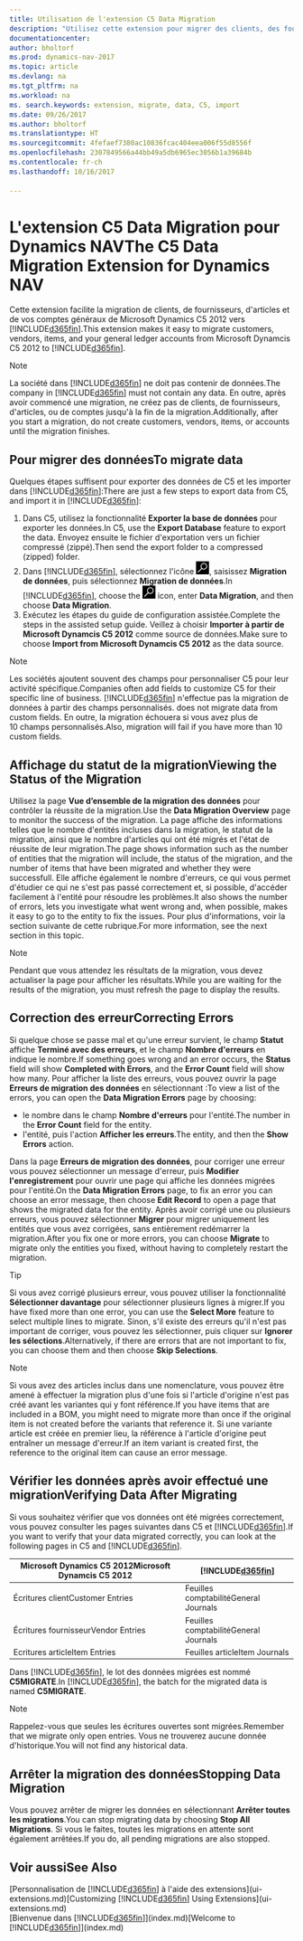 ```yaml
---
title: Utilisation de l'extension C5 Data Migration
description: "Utilisez cette extension pour migrer des clients, des fournisseurs, des articles et des comptes généraux de Microsoft Dynamics C5 2012 vers Dynamics NAV."
documentationcenter: 
author: bholtorf
ms.prod: dynamics-nav-2017
ms.topic: article
ms.devlang: na
ms.tgt_pltfrm: na
ms.workload: na
ms. search.keywords: extension, migrate, data, C5, import
ms.date: 09/26/2017
ms.author: bholtorf
ms.translationtype: HT
ms.sourcegitcommit: 4fefaef7380ac10836fcac404eea006f55d8556f
ms.openlocfilehash: 2307849566a44bb49a5db6965ec3056b1a39684b
ms.contentlocale: fr-ch
ms.lasthandoff: 10/16/2017

---
```


# <a name="the-c5-data-migration-extension-for-dynamics-nav"></a><span data-ttu-id="adb2d-103">L'extension C5 Data Migration pour Dynamics NAV</span><span class="sxs-lookup"><span data-stu-id="adb2d-103">The C5 Data Migration Extension for Dynamics NAV</span></span>
<span data-ttu-id="adb2d-104">Cette extension facilite la migration de clients, de fournisseurs, d'articles et de vos comptes généraux de Microsoft Dynamics C5 2012 vers [!INCLUDE[d365fin](includes/d365fin_md.md)].</span><span class="sxs-lookup"><span data-stu-id="adb2d-104">This extension makes it easy to migrate customers, vendors, items, and your general ledger accounts from Microsoft Dynamcis C5 2012 to [!INCLUDE[d365fin](includes/d365fin_md.md)].</span></span> 

> [!Note] 
> <span data-ttu-id="adb2d-105">La société dans [!INCLUDE[d365fin](includes/d365fin_md.md)] ne doit pas contenir de données.</span><span class="sxs-lookup"><span data-stu-id="adb2d-105">The company in [!INCLUDE[d365fin](includes/d365fin_md.md)] must not contain any data.</span></span> <span data-ttu-id="adb2d-106">En outre, après avoir commencé une migration, ne créez pas de clients, de fournisseurs, d'articles, ou de comptes jusqu'à la fin de la migration.</span><span class="sxs-lookup"><span data-stu-id="adb2d-106">Additionally, after you start a migration, do not create customers, vendors, items, or accounts until the migration finishes.</span></span>

## <a name="to-migrate-data"></a><span data-ttu-id="adb2d-107">Pour migrer des données</span><span class="sxs-lookup"><span data-stu-id="adb2d-107">To migrate data</span></span>
<span data-ttu-id="adb2d-108">Quelques étapes suffisent pour exporter des données de C5 et les importer dans [!INCLUDE[d365fin](includes/d365fin_md.md)]:</span><span class="sxs-lookup"><span data-stu-id="adb2d-108">There are just a few steps to export data from C5, and import it in [!INCLUDE[d365fin](includes/d365fin_md.md)]:</span></span> 

1. <span data-ttu-id="adb2d-109">Dans C5, utilisez la fonctionnalité **Exporter la base de données** pour exporter les données.</span><span class="sxs-lookup"><span data-stu-id="adb2d-109">In C5, use the **Export Database** feature to export the data.</span></span> <span data-ttu-id="adb2d-110">Envoyez ensuite le fichier d'exportation vers un fichier compressé (zippé).</span><span class="sxs-lookup"><span data-stu-id="adb2d-110">Then send the export folder to a compressed (zipped) folder.</span></span>  
2. <span data-ttu-id="adb2d-111">Dans [!INCLUDE[d365fin](includes/d365fin_md.md)], sélectionnez l'icône ![Page ou état pour la recherche](media/ui-search/search_small.png "Icône Page ou état pour la recherche"), saisissez **Migration de données**, puis sélectionnez **Migration de données**.</span><span class="sxs-lookup"><span data-stu-id="adb2d-111">In [!INCLUDE[d365fin](includes/d365fin_md.md)], choose the ![Search for Page or Report](media/ui-search/search_small.png "Search for Page or Report icon") icon, enter **Data Migration**, and then choose **Data Migration**.</span></span>
3. <span data-ttu-id="adb2d-112">Exécutez les étapes du guide de configuration assistée.</span><span class="sxs-lookup"><span data-stu-id="adb2d-112">Complete the steps in the assisted setup guide.</span></span> <span data-ttu-id="adb2d-113">Veillez à choisir **Importer à partir de Microsoft Dynamcis C5 2012** comme source de données.</span><span class="sxs-lookup"><span data-stu-id="adb2d-113">Make sure to choose **Import from Microsoft Dynamcis C5 2012** as the data source.</span></span>  

> [!Note] 
> <span data-ttu-id="adb2d-114">Les sociétés ajoutent souvent des champs pour personnaliser C5 pour leur activité spécifique.</span><span class="sxs-lookup"><span data-stu-id="adb2d-114">Companies often add fields to customize C5 for their specific line of business.</span></span> [!INCLUDE[d365fin](includes/d365fin_md.md)]<span data-ttu-id="adb2d-115"> n'effectue pas la migration de données à partir des champs personnalisés.</span><span class="sxs-lookup"><span data-stu-id="adb2d-115"> does not migrate data from custom fields.</span></span> <span data-ttu-id="adb2d-116">En outre, la migration échouera si vous avez plus de 10 champs personnalisés.</span><span class="sxs-lookup"><span data-stu-id="adb2d-116">Also, migration will fail if you have more than 10 custom fields.</span></span> 

## <a name="viewing-the-status-of-the-migration"></a><span data-ttu-id="adb2d-117">Affichage du statut de la migration</span><span class="sxs-lookup"><span data-stu-id="adb2d-117">Viewing the Status of the Migration</span></span>
<span data-ttu-id="adb2d-118">Utilisez la page **Vue d’ensemble de la migration des données** pour contrôler la réussite de la migration.</span><span class="sxs-lookup"><span data-stu-id="adb2d-118">Use the **Data Migration Overview** page to monitor the success of the migration.</span></span> <span data-ttu-id="adb2d-119">La page affiche des informations telles que le nombre d'entités incluses dans la migration, le statut de la migration, ainsi que le nombre d'articles qui ont été migrés et l'état de réussite de leur migration.</span><span class="sxs-lookup"><span data-stu-id="adb2d-119">The page shows information such as the number of entities that the migration will include, the status of the migration, and the number of items that have been migrated and whether they were successfull.</span></span> <span data-ttu-id="adb2d-120">Elle affiche également le nombre d'erreurs, ce qui vous permet d'étudier ce qui ne s'est pas passé correctement et, si possible, d'accéder facilement à l'entité pour résoudre les problèmes.</span><span class="sxs-lookup"><span data-stu-id="adb2d-120">It also shows the number of errors, lets you investigate what went wrong and, when possible, makes it easy to go to the entity to fix the issues.</span></span> <span data-ttu-id="adb2d-121">Pour plus d'informations, voir la section suivante de cette rubrique.</span><span class="sxs-lookup"><span data-stu-id="adb2d-121">For more information, see the next section in this topic.</span></span> 

> [!Note] 
> <span data-ttu-id="adb2d-122">Pendant que vous attendez les résultats de la migration, vous devez actualiser la page pour afficher les résultats.</span><span class="sxs-lookup"><span data-stu-id="adb2d-122">While you are waiting for the results of the migration, you must refresh the page to display the results.</span></span>

## <a name="correcting-errors"></a><span data-ttu-id="adb2d-123">Correction des erreur</span><span class="sxs-lookup"><span data-stu-id="adb2d-123">Correcting Errors</span></span>
<span data-ttu-id="adb2d-124">Si quelque chose se passe mal et qu'une erreur survient, le champ **Statut** affiche **Terminé avec des erreurs**, et le champ **Nombre d'erreurs** en indique le nombre.</span><span class="sxs-lookup"><span data-stu-id="adb2d-124">If something goes wrong and an error occurs, the **Status** field will show **Completed with Errors**, and the **Error Count** field will show how many.</span></span> <span data-ttu-id="adb2d-125">Pour afficher la liste des erreurs, vous pouvez ouvrir la page **Erreurs de migration des données** en sélectionnant :</span><span class="sxs-lookup"><span data-stu-id="adb2d-125">To view a list of the errors, you can open the **Data Migration Errors** page by choosing:</span></span>

* <span data-ttu-id="adb2d-126">le nombre dans le champ **Nombre d'erreurs** pour l'entité.</span><span class="sxs-lookup"><span data-stu-id="adb2d-126">The number in the **Error Count** field for the entity.</span></span> 
* <span data-ttu-id="adb2d-127">l'entité, puis l'action **Afficher les erreurs**.</span><span class="sxs-lookup"><span data-stu-id="adb2d-127">The entity, and then the **Show Errors** action.</span></span> 

<span data-ttu-id="adb2d-128">Dans la page **Erreurs de migration des données**, pour corriger une erreur vous pouvez sélectionner un message d'erreur, puis **Modifier l'enregistrement** pour ouvrir une page qui affiche les données migrées pour l'entité.</span><span class="sxs-lookup"><span data-stu-id="adb2d-128">On the **Data Migration Errors** page, to fix an error you can choose an error message, then choose **Edit Record** to open a page that shows the migrated data for the entity.</span></span> <span data-ttu-id="adb2d-129">Après avoir corrigé une ou plusieurs erreurs, vous pouvez sélectionner **Migrer** pour migrer uniquement les entités que vous avez corrigées, sans entièrement redémarrer la migration.</span><span class="sxs-lookup"><span data-stu-id="adb2d-129">After you fix one or more errors, you can choose **Migrate** to migrate only the entities you fixed, without having to completely restart the migration.</span></span>  

> [!Tip]
> <span data-ttu-id="adb2d-130">Si vous avez corrigé plusieurs erreur, vous pouvez utiliser la fonctionnalité **Sélectionner davantage** pour sélectionner plusieurs lignes à migrer.</span><span class="sxs-lookup"><span data-stu-id="adb2d-130">If you have fixed more than one error, you can use the **Select More** feature to select multiple lines to migrate.</span></span> <span data-ttu-id="adb2d-131">Sinon, s'il existe des erreurs qu'il n'est pas important de corriger, vous pouvez les sélectionner, puis cliquer sur **Ignorer les sélections**.</span><span class="sxs-lookup"><span data-stu-id="adb2d-131">Alternatively, if there are errors that are not important to fix, you can choose them and then choose **Skip Selections**.</span></span>

> [!Note]
> <span data-ttu-id="adb2d-132">Si vous avez des articles inclus dans une nomenclature, vous pouvez être amené à effectuer la migration plus d'une fois si l'article d'origine n'est pas créé avant les variantes qui y font référence.</span><span class="sxs-lookup"><span data-stu-id="adb2d-132">If you have items that are included in a BOM, you might need to migrate more than once if the original item is not created before the variants that reference it.</span></span> <span data-ttu-id="adb2d-133">Si une variante article est créée en premier lieu, la référence à l'article d'origine peut entraîner un message d'erreur.</span><span class="sxs-lookup"><span data-stu-id="adb2d-133">If an item variant is created first, the reference to the original item can cause an error message.</span></span>  

## <a name="verifying-data-after-migrating"></a><span data-ttu-id="adb2d-134">Vérifier les données après avoir effectué une migration</span><span class="sxs-lookup"><span data-stu-id="adb2d-134">Verifying Data After Migrating</span></span> 
<span data-ttu-id="adb2d-135">Si vous souhaitez vérifier que vos données ont été migrées correctement, vous pouvez consulter les pages suivantes dans C5 et [!INCLUDE[d365fin](includes/d365fin_md.md)].</span><span class="sxs-lookup"><span data-stu-id="adb2d-135">If you want to verify that your data migrated correctly, you can look at the following pages in C5 and [!INCLUDE[d365fin](includes/d365fin_md.md)].</span></span>

|<span data-ttu-id="adb2d-136">Microsoft Dynamics C5 2012</span><span class="sxs-lookup"><span data-stu-id="adb2d-136">Microsoft Dynamcis C5 2012</span></span> | [!INCLUDE[d365fin](includes/d365fin_md.md)]|
|-----|-----|
|<span data-ttu-id="adb2d-137">Écritures client</span><span class="sxs-lookup"><span data-stu-id="adb2d-137">Customer Entries</span></span>| <span data-ttu-id="adb2d-138">Feuilles comptabilité</span><span class="sxs-lookup"><span data-stu-id="adb2d-138">General Journals</span></span>|
|<span data-ttu-id="adb2d-139">Écritures fournisseur</span><span class="sxs-lookup"><span data-stu-id="adb2d-139">Vendor Entries</span></span>| <span data-ttu-id="adb2d-140">Feuilles comptabilité</span><span class="sxs-lookup"><span data-stu-id="adb2d-140">General Journals</span></span>|
|<span data-ttu-id="adb2d-141">Ecritures article</span><span class="sxs-lookup"><span data-stu-id="adb2d-141">Item Entries</span></span>| <span data-ttu-id="adb2d-142">Feuilles article</span><span class="sxs-lookup"><span data-stu-id="adb2d-142">Item Journals</span></span>|

<span data-ttu-id="adb2d-143">Dans [!INCLUDE[d365fin](includes/d365fin_md.md)], le lot des données migrées est nommé **C5MIGRATE**.</span><span class="sxs-lookup"><span data-stu-id="adb2d-143">In [!INCLUDE[d365fin](includes/d365fin_md.md)], the batch for the migrated data is named **C5MIGRATE**.</span></span> 

> [!Note]
> <span data-ttu-id="adb2d-144">Rappelez-vous que seules les écritures ouvertes sont migrées.</span><span class="sxs-lookup"><span data-stu-id="adb2d-144">Remember that we migrate only open entries.</span></span> <span data-ttu-id="adb2d-145">Vous ne trouverez aucune donnée d'historique.</span><span class="sxs-lookup"><span data-stu-id="adb2d-145">You will not find any historical data.</span></span>

## <a name="stopping-data-migration"></a><span data-ttu-id="adb2d-146">Arrêter la migration des données</span><span class="sxs-lookup"><span data-stu-id="adb2d-146">Stopping Data Migration</span></span>
<span data-ttu-id="adb2d-147">Vous pouvez arrêter de migrer les données en sélectionnant **Arrêter toutes les migrations**.</span><span class="sxs-lookup"><span data-stu-id="adb2d-147">You can stop migrating data by choosing **Stop All Migrations**.</span></span> <span data-ttu-id="adb2d-148">Si vous le faites, toutes les migrations en attente sont également arrêtées.</span><span class="sxs-lookup"><span data-stu-id="adb2d-148">If you do, all pending migrations are also stopped.</span></span>

## <a name="see-also"></a><span data-ttu-id="adb2d-149">Voir aussi</span><span class="sxs-lookup"><span data-stu-id="adb2d-149">See Also</span></span>
<span data-ttu-id="adb2d-150">[Personnalisation de [!INCLUDE[d365fin](includes/d365fin_md.md)] à l'aide des extensions](ui-extensions.md)</span><span class="sxs-lookup"><span data-stu-id="adb2d-150">[Customizing [!INCLUDE[d365fin](includes/d365fin_md.md)] Using Extensions](ui-extensions.md)</span></span>  
<span data-ttu-id="adb2d-151">[Bienvenue dans [!INCLUDE[d365fin](includes/d365fin_md.md)]](index.md)</span><span class="sxs-lookup"><span data-stu-id="adb2d-151">[Welcome to [!INCLUDE[d365fin](includes/d365fin_md.md)]](index.md)</span></span>  

